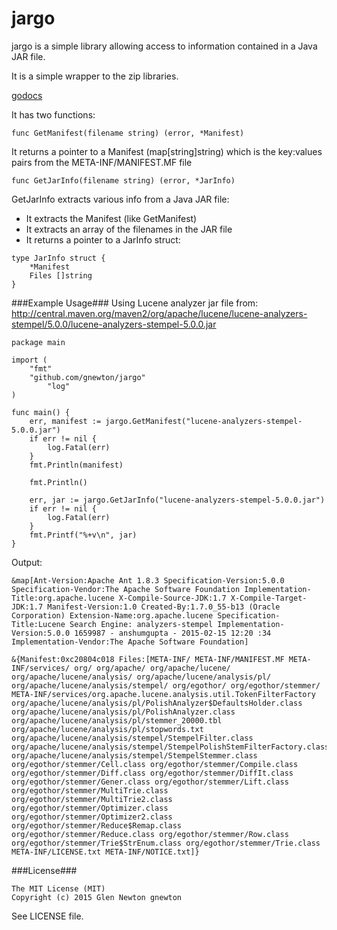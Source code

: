 jargo
======
jargo is a simple library allowing access to information contained in a Java JAR file.



It is a simple wrapper to the zip libraries.

[godocs](http://godoc.org/github.com/gnewton/jargo)

It has two functions:

    func GetManifest(filename string) (error, *Manifest)

It returns a pointer to a Manifest (map[string]string) which is the key:values pairs from the META-INF/MANIFEST.MF file

    func GetJarInfo(filename string) (error, *JarInfo)

GetJarInfo extracts various info from a Java JAR file:
* It extracts the Manifest (like GetManifest)
* It extracts an array of the filenames in the JAR file
* It returns a pointer to a JarInfo struct:
```
type JarInfo struct {
	*Manifest
	Files []string
}
```

###Example Usage###
Using Lucene analyzer jar file from: http://central.maven.org/maven2/org/apache/lucene/lucene-analyzers-stempel/5.0.0/lucene-analyzers-stempel-5.0.0.jar

```
package main

import (
	"fmt"
	"github.com/gnewton/jargo"
		"log"
)

func main() {
	err, manifest := jargo.GetManifest("lucene-analyzers-stempel-5.0.0.jar")
	if err != nil {
		log.Fatal(err)
	}
	fmt.Println(manifest)

	fmt.Println()

	err, jar := jargo.GetJarInfo("lucene-analyzers-stempel-5.0.0.jar")
	if err != nil {
		log.Fatal(err)
	}
	fmt.Printf("%+v\n", jar)
}
```

Output:
```
&map[Ant-Version:Apache Ant 1.8.3 Specification-Version:5.0.0 Specification-Vendor:The Apache Software Foundation Implementation-Title:org.apache.lucene X-Compile-Source-JDK:1.7 X-Compile-Target-JDK:1.7 Manifest-Version:1.0 Created-By:1.7.0_55-b13 (Oracle Corporation) Extension-Name:org.apache.lucene Specification-Title:Lucene Search Engine: analyzers-stempel Implementation-Version:5.0.0 1659987 - anshumgupta - 2015-02-15 12:20 :34 Implementation-Vendor:The Apache Software Foundation]

&{Manifest:0xc20804c018 Files:[META-INF/ META-INF/MANIFEST.MF META-INF/services/ org/ org/apache/ org/apache/lucene/ org/apache/lucene/analysis/ org/apache/lucene/analysis/pl/ org/apache/lucene/analysis/stempel/ org/egothor/ org/egothor/stemmer/ META-INF/services/org.apache.lucene.analysis.util.TokenFilterFactory org/apache/lucene/analysis/pl/PolishAnalyzer$DefaultsHolder.class org/apache/lucene/analysis/pl/PolishAnalyzer.class org/apache/lucene/analysis/pl/stemmer_20000.tbl org/apache/lucene/analysis/pl/stopwords.txt org/apache/lucene/analysis/stempel/StempelFilter.class org/apache/lucene/analysis/stempel/StempelPolishStemFilterFactory.class org/apache/lucene/analysis/stempel/StempelStemmer.class org/egothor/stemmer/Cell.class org/egothor/stemmer/Compile.class org/egothor/stemmer/Diff.class org/egothor/stemmer/DiffIt.class org/egothor/stemmer/Gener.class org/egothor/stemmer/Lift.class org/egothor/stemmer/MultiTrie.class org/egothor/stemmer/MultiTrie2.class org/egothor/stemmer/Optimizer.class org/egothor/stemmer/Optimizer2.class org/egothor/stemmer/Reduce$Remap.class org/egothor/stemmer/Reduce.class org/egothor/stemmer/Row.class org/egothor/stemmer/Trie$StrEnum.class org/egothor/stemmer/Trie.class META-INF/LICENSE.txt META-INF/NOTICE.txt]}
```

###License###
```
The MIT License (MIT)
Copyright (c) 2015 Glen Newton gnewton
```
See LICENSE file.